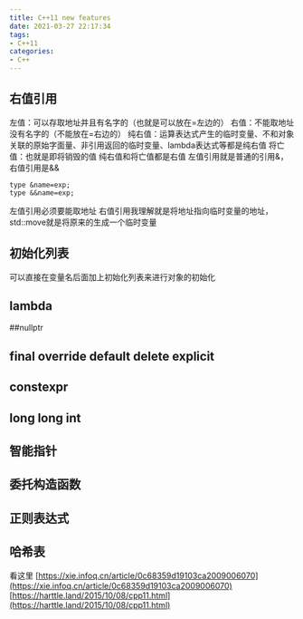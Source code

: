 ```yaml
---
title: C++11 new features
date: 2021-03-27 22:17:34
tags:
- C++11
categories:
- C++
---
```


## 右值引用
左值：可以存取地址并且有名字的（也就是可以放在=左边的）
右值：不能取地址没有名字的（不能放在=右边的）
纯右值：运算表达式产生的临时变量、不和对象关联的原始字面量、非引用返回的临时变量、lambda表达式等都是纯右值
将亡值：也就是即将销毁的值
纯右值和将亡值都是右值
左值引用就是普通的引用&，右值引用是&&
```
type &name=exp;
type &&name=exp;
```

左值引用必须要能取地址
右值引用我理解就是将地址指向临时变量的地址，std::move就是将原来的生成一个临时变量

## 初始化列表
可以直接在变量名后面加上初始化列表来进行对象的初始化

## lambda    
##nullptr
## final override default delete explicit 
## constexpr  
## long long int

## 智能指针

## 委托构造函数

## 正则表达式

## 哈希表


看这里
[https://xie.infoq.cn/article/0c68359d19103ca2009006070](https://xie.infoq.cn/article/0c68359d19103ca2009006070)
[https://harttle.land/2015/10/08/cpp11.html](https://harttle.land/2015/10/08/cpp11.html)

